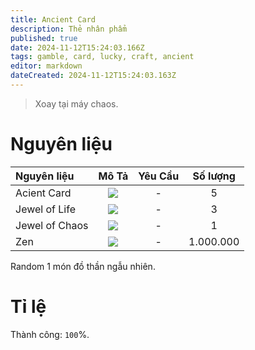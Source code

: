 ```yaml
---
title: Ancient Card
description: Thẻ nhân phẩm
published: true
date: 2024-11-12T15:24:03.166Z
tags: gamble, card, lucky, craft, ancient
editor: markdown
dateCreated: 2024-11-12T15:24:03.163Z
---
```


> Xoay tại máy chaos.

# Nguyên liệu

| Nguyên liệu | Mô Tả | Yêu Cầu | Số lượng |
|:------------|:----:|:--------:|:---------:|
| Acient Card | ![](https://mu0rs.com/item_images/14/145.gif) | - | 5 |
| Jewel of Life | ![](https://mu0rs.com/item_images/14/16.gif) | - | 3 |
| Jewel of Chaos | ![](https://mu0rs.com/item_images/12/15.gif) | - | 1 |
| Zen | ![](https://mu0rs.com/item_images/14/15.gif) | - | 1.000.000 |

Random 1 món đồ thần ngẫu nhiên.

# Tỉ lệ

Thành công: `100`%.